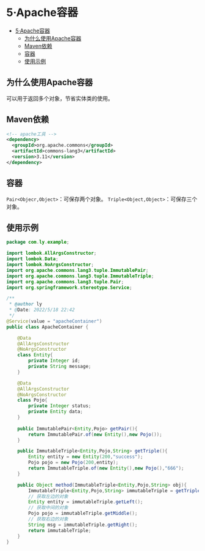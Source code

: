 # 5·Apache容器

- [5·Apache容器](#5apache容器)
  - [为什么使用Apache容器](#为什么使用apache容器)
  - [Maven依赖](#maven依赖)
  - [容器](#容器)
  - [使用示例](#使用示例)

## 为什么使用Apache容器
可以用于返回多个对象，节省实体类的使用。

## Maven依赖
```xml
<!-- apache工具 -->
<dependency>
  <groupId>org.apache.commons</groupId>
  <artifactId>commons-lang3</artifactId>
  <version>3.11</version>
</dependency>
```

## 容器
`Pair<Objecr,Object>`：可保存两个对象。
`Triple<Object,Object>`：可保存三个对象。

## 使用示例
```java
package com.ly.example;

import lombok.AllArgsConstructor;
import lombok.Data;
import lombok.NoArgsConstructor;
import org.apache.commons.lang3.tuple.ImmutablePair;
import org.apache.commons.lang3.tuple.ImmutableTriple;
import org.apache.commons.lang3.tuple.Pair;
import org.springframework.stereotype.Service;

/**
 * @author ly
 * @Date: 2022/5/18 22:42
 */
@Service(value = "apacheContainer")
public class ApacheContainer {

    @Data
    @AllArgsConstructor
    @NoArgsConstructor
    class Entity{
        private Integer id;
        private String message;
    }

    @Data
    @AllArgsConstructor
    @NoArgsConstructor
    class Pojo{
        private Integer status;
        private Entity data;
    }
    
    public ImmutablePair<Entity,Pojo> getPair(){
        return ImmutablePair.of(new Entity(),new Pojo());
    }

    public ImmutableTriple<Entity,Pojo,String> getTriple(){
        Entity entity = new Entity(200,"success");
        Pojo pojo = new Pojo(200,entity);
        return ImmutableTriple.of(new Entity(),new Pojo(),"666");
    }

    public Object method(ImmutableTriple<Entity,Pojo,String> obj){
        ImmutableTriple<Entity,Pojo,String> immutableTriple = getTriple();
        // 获取左边的对象
        Entity entity = immutableTriple.getLeft();
        // 获取中间的对象
        Pojo pojo = immutableTriple.getMiddle();
        // 获取右边的对象
        String msg = immutableTriple.getRight();
        return immutableTriple;
    }
}
```
